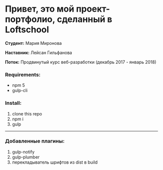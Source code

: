# Привет, это мой проект-портфолио, сделанный в Loftschool

**Студент:** Мария Миронова

**Наставник:** Лейсан Гильфанова

**Поток:** Продвинутый курс веб-разработки (декабрь 2017 - январь 2018)

### Requirements:
* npm 5
* gulp-cli

### Install:
1. clone this repo
2. npm i
3. gulp
-------------------------------------------------

### Добавленные плагины: 
1. gulp-notify
2. gulp-plumber
3. перекладыватель шрифтов из dist в build 